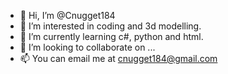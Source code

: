- 👋 Hi, I’m @Cnugget184
- 👀 I’m interested in coding and 3d modelling. 
- 🌱 I’m currently learning c#, python and html.
- 💞️ I’m looking to collaborate on ...
- 📫 You can email me at cnugget184@gmail.com

<!---
Cnugget184/Cnugget184 is a ✨ special ✨ repository because its `README.md` (this file) appears on your GitHub profile.
You can click the Preview link to take a look at your changes.
--->
